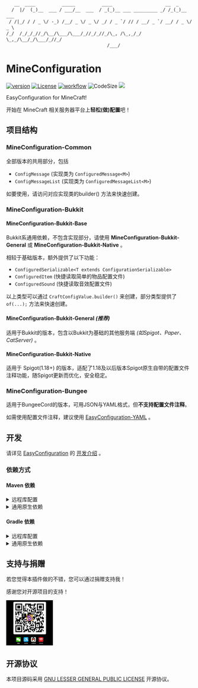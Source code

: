 ```text
   __  ____          _____          ____                    __  _
  /  |/  (_)__  ___ / ___/__  ___  / _(_)__ ___ _________ _/ /_(_)__  ___
 / /|_/ / / _ \/ -_) /__/ _ \/ _ \/ _/ / _ `/ // / __/ _ `/ __/ / _ \/ _ \
/_/  /_/_/_//_/\__/\___/\___/_//_/_//_/\_, /\_,_/_/  \_,_/\__/_/\___/_//_/
                                      /___/
```

# MineConfiguration

[![version](https://img.shields.io/github/v/release/CarmJos/MineConfiguration)](https://github.com/CarmJos/MineConfiguration/releases)
[![License](https://img.shields.io/github/license/CarmJos/MineConfiguration)](https://opensource.org/licenses/MIT)
[![workflow](https://github.com/CarmJos/MineConfiguration/actions/workflows/maven.yml/badge.svg?branch=master)](https://github.com/CarmJos/MineConfiguration/actions/workflows/maven.yml)
![CodeSize](https://img.shields.io/github/languages/code-size/CarmJos/MineConfiguration)
![](https://visitor-badge.glitch.me/badge?page_id=MineConfiguration.readme)

EasyConfiguration for MineCraft!

开始在 MineCraft 相关服务器平台上**轻松(做)配置**吧！

## 项目结构

### **MineConfiguration-Common**

全部版本的共用部分，包括

- `ConfigMessage` (实现类为 `ConfiguredMessage<M>`)
- `ConfigMessageList` (实现类为 `ConfiguredMessageList<M>`)

如要使用，请访问对应实现类的builder() 方法来快速创建。

### MineConfiguration-Bukkit

#### MineConfiguration-Bukkit-Base

Bukkit系通用依赖，不包含实现部分，请使用 **MineConfiguration-Bukkit-General** 或 **MineConfiguration-Bukkit-Native** 。

相较于基础版本，额外提供了以下功能：

- `ConfiguredSerializable<T extends ConfigurationSerializable>`
- `ConfiguredItem` (快捷读取简单的物品配置文件)
- `ConfiguredSound` (快捷读取音效配置文件)

以上类型可以通过 `CraftConfigValue.builder()` 来创建，部分类型提供了 `of(...);` 方法来快速创建。

#### **MineConfiguration-Bukkit-General** _(推荐)_

适用于Bukkit的版本，包含以Bukkit为基础的其他服务端 *(如Spigot、Paper、CatServer)* 。

#### **MineConfiguration-Bukkit-Native**

适用于 Spigot(1.18+) 的版本，适配了1.18及以后版本Spigot原生自带的配置文件注释功能，随Spigot更新而优化，安全稳定。

### **MineConfiguration-Bungee**

适用于BungeeCord的版本，可用JSON与YAML格式，但**不支持配置文件注释**。

如需使用配置文件注释，建议使用 [EasyConfiguration-YAML](https://github.com/CarmJos/EasyConfiguration) 。

## 开发

请详见 [EasyConfiguration](https://github.com/CarmJos/EasyConfiguration)
的 [开发介绍](https://github.com/CarmJos/EasyConfiguration/tree/master/.documentation) 。

### 依赖方式

#### Maven 依赖

<details>
<summary>远程库配置</summary>

```xml

<project>
    <repositories>

        <repository>
            <!--采用Maven中心库，安全稳定，但版本更新需要等待同步-->
            <id>maven</id>
            <name>Maven Central</name>
            <url>https://repo1.maven.org/maven2</url>
        </repository>

        <repository>
            <!--采用github依赖库，实时更新，但需要配置 (推荐) -->
            <id>EasyConfiguration</id>
            <name>GitHub Packages</name>
            <url>https://maven.pkg.github.com/CarmJos/MineConfiguration</url>
        </repository>

        <repository>
            <!--采用我的私人依赖库，简单方便，但可能因为变故而无法使用-->
            <id>carm-repo</id>
            <name>Carm's Repo</name>
            <url>https://repo.carm.cc/repository/maven-public/</url>
        </repository>

    </repositories>
</project>
```

</details>

<details>
<summary>通用原生依赖</summary>

```xml

<project>
    <dependencies>

        <dependency>
            <groupId>cc.carm.lib</groupId>
            <artifactId>mineconfiguration-bukkit-general</artifactId>
            <version>[LATEST RELEASE]</version>
            <scope>compile</scope>
        </dependency>
        
        <dependency>
            <groupId>cc.carm.lib</groupId>
            <artifactId>mineconfiguration-bukkit-native</artifactId>
            <version>[LATEST RELEASE]</version>
            <scope>compile</scope>
        </dependency>

        <dependency>
            <groupId>cc.carm.lib</groupId>
            <artifactId>mineconfiguration-bungee</artifactId>
            <version>[LATEST RELEASE]</version>
            <scope>compile</scope>
        </dependency>

    </dependencies>
</project>
```

</details>

#### Gradle 依赖

<details>
<summary>远程库配置</summary>

```groovy
repositories {

    // 采用Maven中心库，安全稳定，但版本更新需要等待同步
    mavenCentral()

    // 采用github依赖库，实时更新，但需要配置 (推荐)
    maven { url 'https://maven.pkg.github.com/CarmJos/MineConfiguration' }

    // 采用我的私人依赖库，简单方便，但可能因为变故而无法使用
    maven { url 'https://repo.carm.cc/repository/maven-public/' }
}
```

</details>

<details>
<summary>通用原生依赖</summary>

```groovy

dependencies {

    api "cc.carm.lib:mineconfiguration-bukkit-general:[LATEST RELEASE]"

    api "cc.carm.lib:mineconfiguration-bukkit-native:[LATEST RELEASE]"

    api "cc.carm.lib:mineconfiguration-bungee:[LATEST RELEASE]"

}
```

</details>

## 支持与捐赠

若您觉得本插件做的不错，您可以通过捐赠支持我！

感谢您对开源项目的支持！

<img height=25% width=25% src="https://raw.githubusercontent.com/CarmJos/CarmJos/main/img/donate-code.jpg"  alt=""/>

## 开源协议

本项目源码采用 [GNU LESSER GENERAL PUBLIC LICENSE](https://www.gnu.org/licenses/lgpl-3.0.html) 开源协议。
